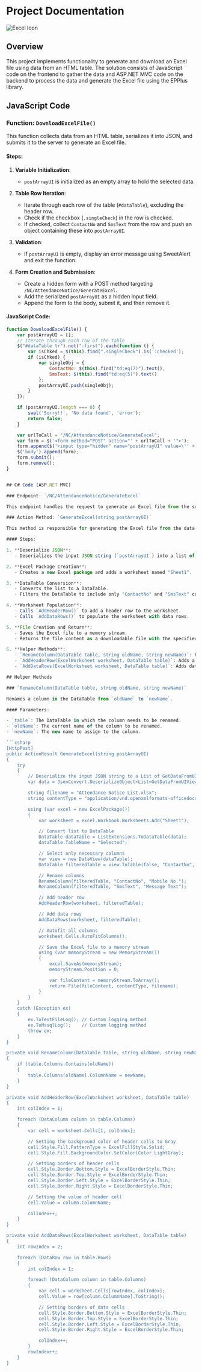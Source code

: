 # Project Documentation

![Excel Icon](excel_icon.png)

## Overview

This project implements functionality to generate and download an Excel file using data from an HTML table. The solution consists of JavaScript code on the frontend to gather the data and ASP.NET MVC code on the backend to process the data and generate the Excel file using the EPPlus library.

## JavaScript Code

### Function: `DownloadExcelFile()`

This function collects data from an HTML table, serializes it into JSON, and submits it to the server to generate an Excel file.

#### Steps:

1. **Variable Initialization**:
   - `postArrayUI` is initialized as an empty array to hold the selected data.

2. **Table Row Iteration**:
   - Iterate through each row of the table (`#dataTable`), excluding the header row.
   - Check if the checkbox (`.singleCheck`) in the row is checked.
   - If checked, collect `ContactNo` and `SmsText` from the row and push an object containing these into `postArrayUI`.

3. **Validation**:
   - If `postArrayUI` is empty, display an error message using SweetAlert and exit the function.

4. **Form Creation and Submission**:
   - Create a hidden form with a POST method targeting `/NC/AttendanceNotice/GenerateExcel`.
   - Add the serialized `postArrayUI` as a hidden input field.
   - Append the form to the body, submit it, and then remove it.

#### JavaScript Code:

```javascript
function DownloadExcelFile() {
    var postArrayUI = [];
    // Iterate through each row of the table
    $("#dataTable tr").not(":first").each(function () {
        var isChked = $(this).find(".singleCheck").is(':checked');
        if (isChked) {
            var singleObj = {
                ContactNo: $(this).find("td:eq(7)").text(),
                SmsText: $(this).find("td:eq(5)").text()
            };
            postArrayUI.push(singleObj);
        }
    });

    if (postArrayUI.length === 0) {
        swal('Sorry!!', 'No data found', 'error');
        return false;
    }

    var urlToCall = "/NC/AttendanceNotice/GenerateExcel";
    var form = $('<form method="POST" action="' + urlToCall + '">');
    form.append($('<input type="hidden" name="postArrayUI" value=\'' + JSON.stringify(postArrayUI) + '\'>'));
    $('body').append(form);
    form.submit();
    form.remove();
}


## C# Code (ASP.NET MVC)

### Endpoint: `/NC/AttendanceNotice/GenerateExcel`

This endpoint handles the request to generate an Excel file from the submitted data.

### Action Method: `GenerateExcel(string postArrayUI)`

This method is responsible for generating the Excel file from the data received in the `postArrayUI` parameter.

#### Steps:

1. **Deserialize JSON**:
   - Deserializes the input JSON string (`postArrayUI`) into a list of `GetDataFromUIViewModel`.

2. **Excel Package Creation**:
   - Creates a new Excel package and adds a worksheet named "Sheet1".

3. **DataTable Conversion**:
   - Converts the list to a DataTable.
   - Filters the DataTable to include only "ContactNo" and "SmsText" columns.

4. **Worksheet Population**:
   - Calls `AddHeaderRow()` to add a header row to the worksheet.
   - Calls `AddDataRows()` to populate the worksheet with data rows.

5. **File Creation and Return**:
   - Saves the Excel file to a memory stream.
   - Returns the file content as a downloadable file with the specified content type and filename.

6. **Helper Methods**:
   - `RenameColumn(DataTable table, string oldName, string newName)`: Renames a column in the DataTable from `oldName` to `newName`.
   - `AddHeaderRow(ExcelWorksheet worksheet, DataTable table)`: Adds a header row to the worksheet with styled header cells.
   - `AddDataRows(ExcelWorksheet worksheet, DataTable table)`: Adds data rows to the worksheet and styles the cells.

## Helper Methods

### `RenameColumn(DataTable table, string oldName, string newName)`

Renames a column in the DataTable from `oldName` to `newName`.

#### Parameters:

- `table`: The DataTable in which the column needs to be renamed.
- `oldName`: The current name of the column to be renamed.
- `newName`: The new name to assign to the column.

```csharp
[HttpPost]
public ActionResult GenerateExcel(string postArrayUI)
{
    try
    {
        // Deserialize the input JSON string to a List of GetDataFromUIViewModel
        var data = JsonConvert.DeserializeObject<List<GetDataFromUIViewModel>>(postArrayUI);

        string filename = "Attendance Notice List.xlsx";
        string contentType = "application/vnd.openxmlformats-officedocument.spreadsheetml.sheet";

        using (var excel = new ExcelPackage())
        {
            var worksheet = excel.Workbook.Worksheets.Add("Sheet1");

            // Convert list to DataTable
            DataTable dataTable = ListExtensions.ToDataTable(data);
            dataTable.TableName = "Selected";

            // Select only necessary columns
            var view = new DataView(dataTable);
            DataTable filteredTable = view.ToTable(false, "ContactNo", "SmsText");

            // Rename columns
            RenameColumn(filteredTable, "ContactNo", "Mobile No.");
            RenameColumn(filteredTable, "SmsText", "Message Text");

            // Add header row
            AddHeaderRow(worksheet, filteredTable);

            // Add data rows
            AddDataRows(worksheet, filteredTable);

            // Autofit all columns
            worksheet.Cells.AutoFitColumns();

            // Save the Excel file to a memory stream
            using (var memoryStream = new MemoryStream())
            {
                excel.SaveAs(memoryStream);
                memoryStream.Position = 0;

                var fileContent = memoryStream.ToArray();
                return File(fileContent, contentType, filename);
            }
        }
    }
    catch (Exception ex)
    {
        ex.ToTextFileLog(); // Custom logging method
        ex.ToMssqlLog();    // Custom logging method
        throw ex;
    }
}

private void RenameColumn(DataTable table, string oldName, string newName)
{
    if (table.Columns.Contains(oldName))
    {
        table.Columns[oldName].ColumnName = newName;
    }
}

private void AddHeaderRow(ExcelWorksheet worksheet, DataTable table)
{
    int colIndex = 1;

    foreach (DataColumn column in table.Columns)
    {
        var cell = worksheet.Cells[1, colIndex];

        // Setting the background color of header cells to Gray
        cell.Style.Fill.PatternType = ExcelFillStyle.Solid;
        cell.Style.Fill.BackgroundColor.SetColor(Color.LightGray);

        // Setting borders of header cells
        cell.Style.Border.Bottom.Style = ExcelBorderStyle.Thin;
        cell.Style.Border.Top.Style = ExcelBorderStyle.Thin;
        cell.Style.Border.Left.Style = ExcelBorderStyle.Thin;
        cell.Style.Border.Right.Style = ExcelBorderStyle.Thin;

        // Setting the value of header cell
        cell.Value = column.ColumnName;

        colIndex++;
    }
}

private void AddDataRows(ExcelWorksheet worksheet, DataTable table)
{
    int rowIndex = 2;

    foreach (DataRow row in table.Rows)
    {
        int colIndex = 1;

        foreach (DataColumn column in table.Columns)
        {
            var cell = worksheet.Cells[rowIndex, colIndex];
            cell.Value = row[column.ColumnName].ToString();

            // Setting borders of data cells
            cell.Style.Border.Bottom.Style = ExcelBorderStyle.Thin;
            cell.Style.Border.Top.Style = ExcelBorderStyle.Thin;
            cell.Style.Border.Left.Style = ExcelBorderStyle.Thin;
            cell.Style.Border.Right.Style = ExcelBorderStyle.Thin;

            colIndex++;
        }
        rowIndex++;
    }
}




